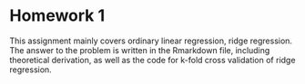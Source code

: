 # Homework 1

This assignment mainly covers ordinary linear regression, ridge regression. The answer to the problem is written in the Rmarkdown file, including theoretical derivation, as
well as the code for k-fold cross validation of ridge regression.
